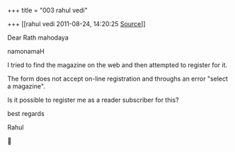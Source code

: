 +++
title = "003 rahul vedi"

+++
[[rahul vedi	2011-08-24, 14:20:25 [Source](https://groups.google.com/g/samskrita/c/8x3gOYVxuqA)]]



Dear Rath mahodaya

namonamaH

  

I tried to find the magazine on the web and then attempted to register for it.

The form does not accept on-line registration and throughs an error "select a magazine".

  

Is it possible to register me as a reader subscriber for this?

  

best regards

Rahul



